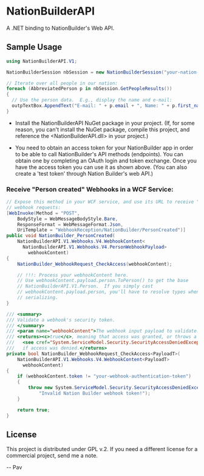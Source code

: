 NationBuilderAPI
================

A .NET binding to NationBuilder's Web API.


Sample Usage
------------

```C#
using NationBuilderAPI.V1;

NationBuilderSession nbSession = new NationBuilderSession("your-nation-slug", "your-access-token");

// Iterate over all people in our nation:
foreach (AbbreviatedPerson p in nbSession.GetPeopleResults())
{
  // Use the person data.  E.g., display the name and e-mail:
  outpTextBox.AppendText("E-mail: " + p.email + ", Name: " + p.first_name + " " + p.last_name + "\n");
}
```

* Install the NationBuilderAPI NuGet package in your project. (If, for some reason, you can't install the NuGet package, compile this project, and reference the \<NationBuilderAPI.dll\> in your project.)

* You need to obtain an access token for your NationBuilder app in order to be able to call NationBuilder's API methods (endpoints).  You can obtain one by completing an OAuth login and token exchange.  Once you have the access token you can use it as shown above. (You can also create a 'test token' through Nation Builder's web API.)


### Receive "Person created" Webhooks in a WCF Service:

```C#
// Expose this method in your WCF service, and use its URL to receive "Person created"
// webhook requests:
[WebInvoke(Method = "POST",
    BodyStyle = WebMessageBodyStyle.Bare,
    ResponseFormat = WebMessageFormat.Json,
    UriTemplate = "WebhookReception/NationBuilder/PersonCreated")]
public void NationBuilder_PersonCreated(
    NationBuilderAPI.V1.Webhooks.V4.WebhookContent<
      NationBuilderAPI.V1.Webhooks.V4.PersonWebhookPayload>
        webhookContent)
{
    NationBuilder_WebhookRequest_CheckAccess(webhookContent);

    // !!!: Process your webhookContent here.
    // Use webhookContent.payload.person.ToPerson() to get the base
    // NationBuilderAPI.V1.Person.  If you simply cast
    // webhookContent.payload.person, you'll have to resolve types when
    // serializing.
}

/// <summary>
/// Validate a webhook's security token.
/// </summary>
/// <param name="webhookContent">The webhook input payload to validate.</param>
/// <returns><c>true</c>, meaning that access was granted, or throws a
///   <see cref="System.ServiceModel.Security.SecurityAccessDeniedException"/>
///   if access was denied.</returns>
private bool NationBuilder_WebhookRequest_CheckAccess<PayloadT>(
    NationBuilderAPI.V1.Webhooks.V4.WebhookContent<PayloadT>
      webhookContent)
{
    if (webhookContent.token != "your-webhook-authentication-token")
    {
        throw new System.ServiceModel.Security.SecurityAccessDeniedException(
            "Invalid Nation Builder webhook token!");
    }

    return true;
}
```


License
-------

This project is distributed under GPL v.2.  If you need a different license for a commercial project, send me a note.

--
Pav
